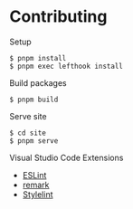 # Contributing

Setup

```
$ pnpm install
$ pnpm exec lefthook install
```

Build packages

```
$ pnpm build
```

Serve site

```
$ cd site
$ pnpm serve
```

Visual Studio Code Extensions

- [ESLint](https://marketplace.visualstudio.com/items?itemName=dbaeumer.vscode-eslint)
- [remark](https://marketplace.visualstudio.com/items?itemName=unifiedjs.vscode-remark)
- [Stylelint](https://marketplace.visualstudio.com/items?itemName=stylelint.vscode-stylelint)

